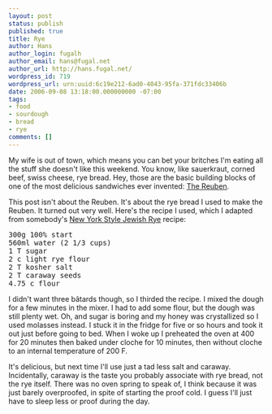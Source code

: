 ```yaml
---
layout: post
status: publish
published: true
title: Rye
author: Hans
author_login: fugalh
author_email: hans@fugal.net
author_url: http://hans.fugal.net/
wordpress_id: 719
wordpress_url: urn:uuid:6c19e212-6ad0-4043-95fa-371fdc33406b
date: 2006-09-08 13:18:00.000000000 -07:00
tags:
- food
- sourdough
- bread
- rye
comments: []
---
```

<p>My wife is out of town, which means you can bet your britches I'm eating all
the stuff she doesn't like this weekend. You know, like sauerkraut, corned
beef, swiss cheese, rye bread. Hey, those are the basic building blocks of one
of the most delicious sandwiches ever invented: <a href="http://en.wikipedia.org/wiki/Reuben_sandwich">The
Reuben</a>.</p>

<p>This post isn't about the Reuben. It's about the rye bread I used to make the Reuben. It turned out very well. Here's the recipe I used, which I adapted from somebody's <a href="http://www.goodcooking.com/ryebredr.htm">New York Style Jewish Rye</a> recipe:</p>

<pre>
300g 100% start
560ml water (2 1/3 cups)
1 T sugar
2 c light rye flour
2 T kosher salt
2 T caraway seeds
4.75 c flour
</pre>

<p>I didn't want three bâtards though, so I thirded the recipe. I mixed the dough for a few minutes in the mixer. I had to add some flour, but
the dough was still plenty wet. Oh, and sugar is boring and my honey was
crystallized so I used molasses instead. I stuck it in the fridge for five or
so hours and took it out just before going to bed. When I woke up I preheated
the oven at 400 for 20 minutes then baked under cloche for 10 minutes, then
without cloche to an internal temperature of 200 F. </p>

<p>It's delicious, but next time I'll use just a tad less salt and caraway.
Incidentally, caraway is the taste you probably associate with rye bread, not
the rye itself. There was no oven spring to speak of, I think because it was
just barely overproofed, in spite of starting the proof cold. I guess I'll just
have to sleep less or proof during the day.</p>
